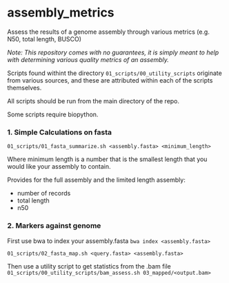 # assembly_metrics
Assess the results of a genome assembly through various metrics (e.g. N50, total length, BUSCO)

*Note: This repository comes with no guarantees, it is simply meant to help with determining various quality metrics of an assembly.*

Scripts found withint the directory `01_scripts/00_utility_scripts` originate from various sources, and these are attributed within each of the scripts themselves.

All scripts should be run from the main directory of the repo.

Some scripts require biopython.

### 1. Simple Calculations on fasta ###
`01_scripts/01_fasta_summarize.sh <assembly.fasta> <minimum_length>`   

Where minimum length is a number that is the smallest length that you would like your assembly to contain.   

Provides for the full assembly and the limited length assembly:     
* number of records
* total length
* n50 

### 2. Markers against genome ###
First use bwa to index your assembly.fasta
`bwa index <assembly.fasta>`

`01_scripts/02_fasta_map.sh <query.fasta> <assembly.fasta>`

Then use a utility script to get statistics from the .bam file
`01_scripts/00_utility_scripts/bam_assess.sh 03_mapped/<output.bam>`

